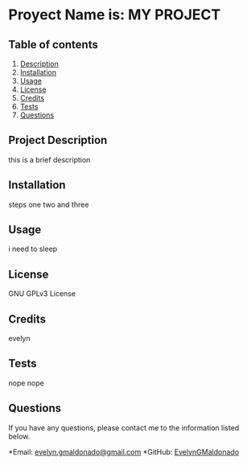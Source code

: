 
  
  

  # Proyect Name is: MY PROJECT
  
  ## Table of contents
  1. [Description](#description)
  2. [Installation](#installation)
  3. [Usage](#usage)
  4. [License](#license)
  5. [Credits](#credits)
  6. [Tests](#tests)
  7. [Questions](#questions)
  
  <h2 id="description"> Project Description </h2>
  this is a brief description
  
  ## Installation 
  steps one two and three
  
  ## Usage 
  i need to sleep
  
  ## License 
  GNU GPLv3 License
  
  
  
  
  
  ## Credits 
  evelyn
  
  ## Tests 
  nope nope
  
  ## Questions 
  If you have any questions, please contact me to the information listed below.
  
  *Email: evelyn.gmaldonado@gmail.com
  *GitHub: [EvelynGMaldonado](https://github.com/EvelynGMaldonado)
  
  